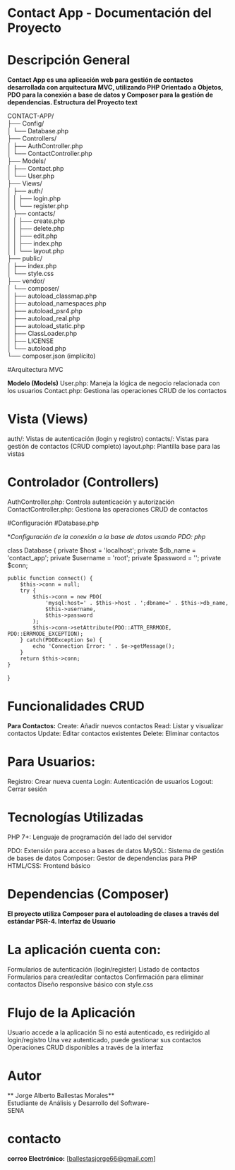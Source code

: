 # Contact App - Documentación del Proyecto
# Descripción General

**Contact App es una aplicación web para gestión de contactos desarrollada con arquitectura MVC, utilizando PHP Orientado a Objetos, PDO para la conexión a base de datos y Composer para la gestión de dependencias.
Estructura del Proyecto
text**

CONTACT-APP/ <br>
├── Config/ <br>
│   └── Database.php <br>
├── Controllers/ <br>
│   ├── AuthController.php <br>
│   └── ContactController.php <br>
├── Models/ <br>
│   ├── Contact.php <br>
│   └── User.php <br>
├── Views/ <br>
│   ├── auth/ <br>
│   │   ├── login.php <br>
│   │   └── register.php <br>
│   ├── contacts/ <br>
│   │   ├── create.php <br>
│   │   ├── delete.php <br>
│   │   ├── edit.php <br>
│   │   ├── index.php <br>
│   │   └── layout.php <br>
├── public/ <br>
│   ├── index.php <br>
│   └── style.css <br>
├── vendor/ <br>
│   └── composer/ <br>
│       ├── autoload_classmap.php <br>
│       ├── autoload_namespaces.php <br>
│       ├── autoload_psr4.php <br>
│       ├── autoload_real.php <br>
│       ├── autoload_static.php <br>
│       ├── ClassLoader.php <br>
│       ├── LICENSE <br>
│       └── autoload.php <br>
└── composer.json (implícito) <br>

#Arquitectura MVC

**Modelo (Models)**
User.php: Maneja la lógica de negocio relacionada con los usuarios
Contact.php: Gestiona las operaciones CRUD de los contactos

# Vista (Views)
auth/: Vistas de autenticación (login y registro)
contacts/: Vistas para gestión de contactos (CRUD completo)
layout.php: Plantilla base para las vistas

# Controlador (Controllers)
AuthController.php: Controla autenticación y autorización
ContactController.php: Gestiona las operaciones CRUD de contactos

#Configuración
#Database.php

**Configuración de la conexión a la base de datos usando PDO:
php*

class Database {
    private $host = 'localhost';
    private $db_name = 'contact_app';
    private $username = 'root';
    private $password = '';
    private $conn;
    
    public function connect() {
        $this->conn = null;
        try {
            $this->conn = new PDO(
                'mysql:host=' . $this->host . ';dbname=' . $this->db_name,
                $this->username, 
                $this->password
            );
            $this->conn->setAttribute(PDO::ATTR_ERRMODE, PDO::ERRMODE_EXCEPTION);
        } catch(PDOException $e) {
            echo 'Connection Error: ' . $e->getMessage();
        }
        return $this->conn;
    }
}

# Funcionalidades CRUD
**Para Contactos:**
    Create: Añadir nuevos contactos
    Read: Listar y visualizar contactos
    Update: Editar contactos existentes
    Delete: Eliminar contactos

# Para Usuarios:
Registro: Crear nueva cuenta
Login: Autenticación de usuarios
Logout: Cerrar sesión

# Tecnologías Utilizadas
PHP 7+: Lenguaje de programación del lado del servidor

PDO: Extensión para acceso a bases de datos
MySQL: Sistema de gestión de bases de datos
Composer: Gestor de dependencias para PHP
HTML/CSS: Frontend básico

# Dependencias (Composer)

**El proyecto utiliza Composer para el autoloading de clases a través del estándar PSR-4.
Interfaz de Usuario**

 # La aplicación cuenta con:
Formularios de autenticación (login/register)
Listado de contactos
Formularios para crear/editar contactos
Confirmación para eliminar contactos
Diseño responsive básico con style.css

# Flujo de la Aplicación
Usuario accede a la aplicación
Si no está autenticado, es redirigido al login/registro
Una vez autenticado, puede gestionar sus contactos
Operaciones CRUD disponibles a través de la interfaz

# Autor
** Jorge Alberto Ballestas Morales** <br>
Estudiante de Análisis y Desarrollo del Software- <br>
SENA

# contacto
**correo Electrónico:**
[ballestasjorge66@gmail.com]
